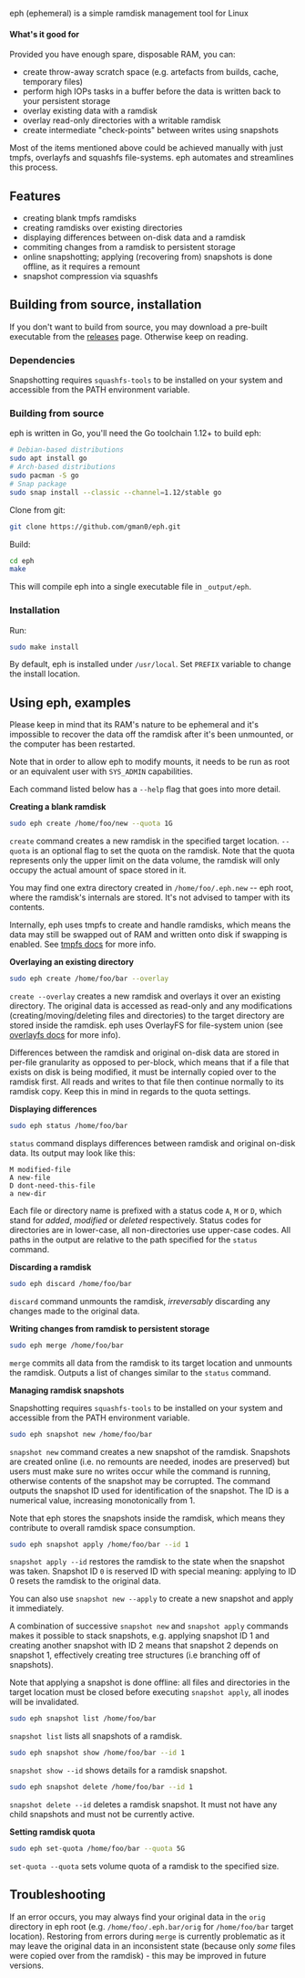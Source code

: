 eph (ephemeral) is a simple ramdisk management tool for Linux

#### What's it good for

Provided you have enough spare, disposable RAM, you can:
* create throw-away scratch space (e.g. artefacts from builds, cache, temporary files)
* perform high IOPs tasks in a buffer before the data is written back to your persistent storage
* overlay existing data with a ramdisk
* overlay read-only directories with a writable ramdisk
* create intermediate "check-points" between writes using snapshots

Most of the items mentioned above could be achieved manually with just tmpfs, overlayfs and squashfs file-systems. eph automates and streamlines this process.

## Features

* creating blank tmpfs ramdisks
* creating ramdisks over existing directories
* displaying differences between on-disk data and a ramdisk
* commiting changes from a ramdisk to persistent storage
* online snapshotting; applying (recovering from) snapshots is done offline, as it requires a remount
* snapshot compression via squashfs

## Building from source, installation

If you don't want to build from source, you may download a pre-built executable from the [releases](https://github.com/gman0/eph/releases) page. Otherwise keep on reading.

### Dependencies

Snapshotting requires `squashfs-tools` to be installed on your system and accessible from the PATH environment variable.

### Building from source

eph is written in Go, you'll need the Go toolchain 1.12+ to build eph:
```bash
# Debian-based distributions
sudo apt install go
# Arch-based distributions
sudo pacman -S go
# Snap package
sudo snap install --classic --channel=1.12/stable go
```

Clone from git:
```bash
git clone https://github.com/gman0/eph.git
```

Build:
```bash
cd eph
make
```

This will compile eph into a single executable file in `_output/eph`.

### Installation

Run:
```bash
sudo make install
```

By default, eph is installed under `/usr/local`. Set `PREFIX` variable to change the install location.

## Using eph, examples

Please keep in mind that its RAM's nature to be ephemeral and it's impossible to recover the data off the ramdisk after it's been unmounted, or the computer has been restarted.

Note that in order to allow eph to modify mounts, it needs to be run as root or an equivalent user with `SYS_ADMIN` capabilities.

Each command listed below has a `--help` flag that goes into more detail.

**Creating a blank ramdisk**

```bash
sudo eph create /home/foo/new --quota 1G
```

`create` command creates a new ramdisk in the specified target location. `--quota` is an optional flag to set the quota on the ramdisk. Note that the quota represents only the upper limit on the data volume, the ramdisk will only occupy the actual amount of space stored in it.

You may find one extra directory created in `/home/foo/.eph.new` -- eph root, where the ramdisk's internals are stored. It's not advised to tamper with its contents.

Internally, eph uses tmpfs to create and handle ramdisks, which means the data may still be swapped out of RAM and written onto disk if swapping is enabled. See [tmpfs docs](https://www.kernel.org/doc/Documentation/filesystems/tmpfs.txt) for more info.

**Overlaying an existing directory**

```bash
sudo eph create /home/foo/bar --overlay
```

`create --overlay` creates a new ramdisk and overlays it over an existing directory. The original data is accessed as read-only and any modifications (creating/moving/deleting files and directories) to the target directory are stored inside the ramdisk. eph uses OverlayFS for file-system union (see [overlayfs docs](https://www.kernel.org/doc/Documentation/filesystems/overlayfs.txt) for more info).

Differences between the ramdisk and original on-disk data are stored in per-file granularity as opposed to per-block, which means that if a file that exists on disk is being modified, it must be internally copied over to the ramdisk first. All reads and writes to that file then continue normally to its ramdisk copy. Keep this in mind in regards to the quota settings.

**Displaying differences**

```bash
sudo eph status /home/foo/bar
```

`status` command displays differences between ramdisk and original on-disk data. Its output may look like this:
```
M modified-file
A new-file
D dont-need-this-file
a new-dir
```

Each file or directory name is prefixed with a status code `A`, `M` or `D`, which stand for _added_, _modified_ or _deleted_ respectively. Status codes for directories are in lower-case, all non-directories use upper-case codes. All paths in the output are relative to the path specified for the `status` command.

**Discarding a ramdisk**

```bash
sudo eph discard /home/foo/bar
```

`discard` command unmounts the ramdisk, *irreversably* discarding any changes made to the original data.

**Writing changes from ramdisk to persistent storage**

```bash
sudo eph merge /home/foo/bar
```

`merge` commits all data from the ramdisk to its target location and unmounts the ramdisk. Outputs a list of changes similar to the `status` command.

**Managing ramdisk snapshots**

Snapshotting requires `squashfs-tools` to be installed on your system and accessible from the PATH environment variable.

```bash
sudo eph snapshot new /home/foo/bar
```

`snapshot new` command creates a new snapshot of the ramdisk. Snapshots are created online (i.e. no remounts are needed, inodes are preserved) but users must make sure no writes occur while the command is running, otherwise contents of the snapshot may be corrupted. The command outputs the snapshot ID used for identification of the snapshot. The ID is a numerical value, increasing monotonically from 1.

Note that eph stores the snapshots inside the ramdisk, which means they contribute to overall ramdisk space consumption.

```bash
sudo eph snapshot apply /home/foo/bar --id 1
```

`snapshot apply --id` restores the ramdisk to the state when the snapshot was taken. Snapshot ID `0` is reserved ID with special meaning: applying to ID 0 resets the ramdisk to the original data.

You can also use `snapshot new --apply` to create a new snapshot and apply it immediately.

A combination of successive `snapshot new` and `snapshot apply` commands makes it possible to stack snapshots, e.g. applying snapshot ID 1 and creating another snapshot with ID 2 means that snapshot 2 depends on snapshot 1, effectively creating tree structures (i.e branching off of snapshots).

Note that applying a snapshot is done offline: all files and directories in the target location must be closed before executing `snapshot apply`, all inodes will be invalidated.

```bash
sudo eph snapshot list /home/foo/bar
```

`snapshot list` lists all snapshots of a ramdisk.

```bash
sudo eph snapshot show /home/foo/bar --id 1
```

`snapshot show --id` shows details for a ramdisk snapshot.

```bash
sudo eph snapshot delete /home/foo/bar --id 1
```

`snapshot delete --id` deletes a ramdisk snapshot. It must not have any child snapshots and must not be currently active.

**Setting ramdisk quota**

```bash
sudo eph set-quota /home/foo/bar --quota 5G
```

`set-quota --quota` sets volume quota of a ramdisk to the specified size.

## Troubleshooting

If an error occurs, you may always find your original data in the `orig` directory in eph root (e.g. `/home/foo/.eph.bar/orig` for `/home/foo/bar` target location). Restoring from errors during `merge` is currently problematic as it may leave the original data in an inconsistent state (because only _some_ files were copied over from the ramdisk) - this may be improved in future versions.
